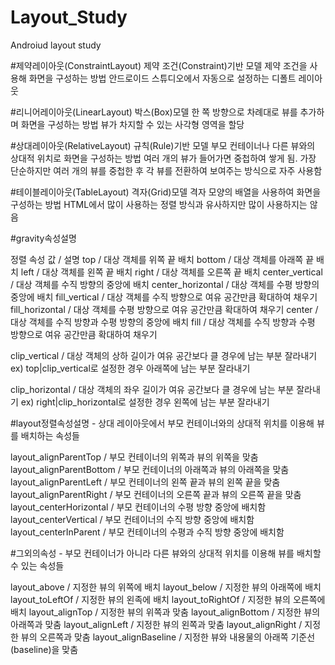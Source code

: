 # Layout_Study
Androiud layout study 


#제약레이아웃(ConstraintLayout)
제약 조건(Constraint)기반 모델
제약 조건을 사용해 화면을 구성하는 방법
안드로이드 스튜디오에서 자동으로 설정하는 디폴트 레이아웃

#리니어레이아웃(LinearLayout)
박스(Box)모델
한 쪽 방향으로 차례대로 뷰를 추가하며 화면을 구성하는 방법
뷰가 차지할 수 있는 사각형 영역을 할당

#상대레이아웃(RelativeLayout)
규칙(Rule)기반 모델
부모 컨테이너나 다른 뷰와의 상대적 위치로 화면을 구성하는 방법
여러 개의 뷰가 들어가면 중첩하여 쌓게 됨. 가장 단순하지만 여러 개의 뷰를 중첩한 후 각 뷰를 전환하여 
보여주는 방식으로 자주 사용함

#테이블레이아웃(TableLayout)
격자(Grid)모델 
격자 모양의 배열을 사용하여 화면을 구성하는 방법
HTML에서 많이 사용하는 정렬 방식과 유사하지만 많이 사용하지는 않음



#gravity속성설명

정렬 속성 값 / 설명
top / 대상 객체를 위쪽 끝 배치
bottom / 대상 객체를 아래쪽 끝 배치
left / 대상 객체를 왼쪽 끝 배치
right / 대상 객체를 오른쪽 끝 배치
center_vertical / 대상 객체를 수직 방향의 중앙에 배치
center_horizontal / 대상 객체를 수평 방향의 중앙에 배치
fill_vertical / 대상 객체를 수직 방향으로 여유 공간만큼 확대하여 채우기
fill_horizontal / 대상 객체를 수평 방향으로 여유 공간만큼 확대하여 채우기
center / 대상 객체를 수직 방향과 수평 방향의 중앙에 배치
fill / 대상 객체를 수직 방향과 수평 방향으로 여유 공간만큼 확대하여 채우기

clip_vertical / 대상 객체의 상하 길이가 여유 공간보다 클 경우에 남는 부분 잘라내기
ex) top|clip_vertical로 설정한 경우 아래쪽에 남는 부분 잘라내기

clip_horizontal / 대상 객체의 좌우 길이가 여유 공간보다 클 경우에 남는 부분 잘라내기
ex) right|clip_horizontal로 설정한 경우 왼쪽에 남는 부분 잘라내기

#layout정렬속성설명 - 상대 레이아웃에서 부모 컨테이너와의 상대적 위치를 이용해 뷰를 배치하는 속성들

layout_alignParentTop / 부모 컨테이너의 위쪽과 뷰의 위쪽을 맞춤
layout_alignParentBottom / 부모 컨테이너의 아래쪽과 뷰의 아래쪽을 맞춤
layout_alignParentLeft / 부모 컨테이너의 왼쪽 끝과 뷰의 왼쪽 끝을 맞춤
layout_alignParentRight / 부모 컨테이너의 오른쪽 끝과 뷰의 오른쪽 끝을 맞춤
layout_centerHorizontal / 부모 컨테이너의 수평 방향 중앙에 배치함
layout_centerVertical / 부모 컨테이너의 수직 방향 중앙에 배치함
layout_centerInParent / 부모 컨테이너의 수평과 수직 방향 중앙에 배치함

#그외의속성 - 부모 컨테이너가 아니라 다른 뷰와의 상대적 위치를 이용해 뷰를 배치할 수 있는 속성들

layout_above / 지정한 뷰의 위쪽에 배치
layout_below / 지정한 뷰의 아래쪽에 배치
layout_toLeftOf / 지정한 뷰의 왼족에 배치
layout_toRightOf / 지정한 뷰의 오른쪽에 배치
layout_alignTop / 지정한 뷰의 위쪽과 맞춤
layout_alignBottom / 지정한 뷰의 아래쪽과 맞춤
layout_alignLeft / 지정한 뷰의 왼쪽과 맞춤
layout_alignRight / 지정한 뷰의 오른쪽과 맞춤
layout_alignBaseline / 지정한 뷰와 내용물의 아래쪽 기준선(baseline)을 맞춤
